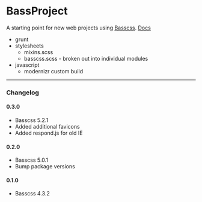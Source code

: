 BassProject
===========

A starting point for new web projects using [Basscss](http://www.basscss.com/). [Docs](http://basscss.com/docs)

* grunt
* stylesheets
	* mixins.scss
	* basscss.scss - broken out into individual modules
* javascript
	* modernizr custom build

___

### Changelog

#### 0.3.0
* Basscss 5.2.1
* Added additional favicons
* Added respond.js for old IE

#### 0.2.0
* Basscss 5.0.1
* Bump package versions

#### 0.1.0
* Basscss 4.3.2

